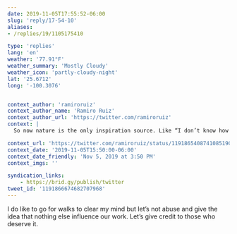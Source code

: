 ```yaml
---
date: 2019-11-05T17:55:52-06:00
slug: 'reply/17-54-10'
aliases:
- /replies/19/1105175410

type: 'replies'
lang: 'en'
weather: '77.91°F'
weather_summary: 'Mostly Cloudy'
weather_icon: 'partly-cloudy-night'
lat: '25.6712'
long: '-100.3076'


context_author: 'ramiroruiz'
context_author_name: 'Ramiro Ruiz'
context_author_url: 'https://twitter.com/ramiroruiz'
context: |
  So now nature is the only inspiration source. Like “I don’t know how to do this, I need to stare at some trees to get the answer” (https://ramiroruiz.com/notes/2019/11/05/17-48-00)

context_url: 'https://twitter.com/ramiroruiz/status/1191865408741085190?s=12'
context_date: '2019-11-05T15:50:00-06:00'
context_date_friendly: 'Nov 5, 2019 at 3:50 PM'
context_imgs: ''

syndication_links:
    - https://brid.gy/publish/twitter
tweet_id: '1191866674682707968'
---
```

I do like to go for walks to clear my mind but let’s not abuse and give the idea that nothing else influence our work. Let’s give credit to those who deserve it.
